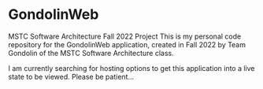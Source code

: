 # GondolinWeb
MSTC Software Architecture Fall 2022 Project
This is my personal code repository for the GondolinWeb application, created in Fall 2022 by Team Gondolin of the MSTC Software Architecture class.

I am currently searching for hosting options to get this application into a live state to be viewed. Please be patient...
